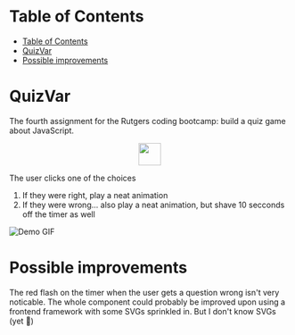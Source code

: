 # Table of Contents

- [Table of Contents](#table-of-contents)
- [QuizVar](#quizvar)
- [Possible improvements](#possible-improvements)

# QuizVar

The fourth assignment for the Rutgers coding bootcamp: build a quiz game about JavaScript.

<p align="center">
	<a href="https://krushilnaik.github.io/Quizvar/">
		<img src="https://i.imgur.com/nT9LavM.png" height="40" />
	</a>
</p>

The user clicks one of the choices

1. If they were right, play a neat animation
2. If they were wrong... also play a neat animation, but shave 10 secconds off the timer as well

![Demo GIF](./demos/demo.gif)

# Possible improvements

The red flash on the timer when the user gets a question wrong isn't very noticable. The whole component could probably be improved upon using a frontend framework with some SVGs sprinkled in. But I don't know SVGs (yet 👀)
